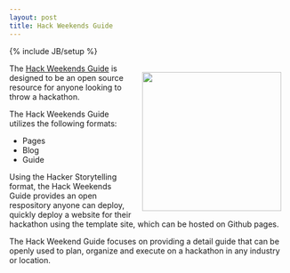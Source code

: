 ```yaml
---
layout: post
title: Hack Weekends Guide
---
```

{% include JB/setup %}

<p><a href="http://guide.hackweekends.com"><img src="https://s3.amazonaws.com/kinlane-productions/hacker-storytelling/Hack-Weekends-Guide-Screenshot-2.png" align="right" width="250" style="padding: 15px;" /></a></p>
<p>The <a href="http://guide.hackweekends.com">Hack Weekends Guide</a> is designed to be an open source resource for anyone looking to throw a hackathon.</p>  

<p>The Hack Weekends Guide utilizes the following formats:</p>

<ul>
<li>Pages</li>
<li>Blog</li>
<li>Guide</li>
</ul>

<p>Using the Hacker Storytelling format, the Hack Weekends Guide provides an open respository anyone can deploy, quickly deploy a website for their hackathon using the template site, which can be hosted on Github pages.</p>

<p>The Hack Weekend Guide focuses on providing a detail guide that can be openly used to plan, organize and execute on a hackathon in any industry or location.</p>